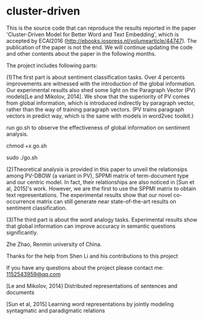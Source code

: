# cluster-driven
  This is the source code that can reproduce the results reported in the paper 'Cluster-Driven Model for Better Word and Text Embedding', which is accepted by ECAI2016 (http://ebooks.iospress.nl/volumearticle/44747). The publication of the paper is not the end. We will continue updating the code and other contents about the paper in the following months.
  
  
  The project includes following parts:
  
  
  (1)The first part is about sentiment classification tasks. Over 4 percents improvements are witnessed with the introduction of the global information. Our experimental results also shed some light on the Paragraph Vector (PV) models[Le and Mikolov, 2014]. We show that the superiority of PV comes from global information, which is introduced indirectly by paragraph vector, rather than the way of training paragraph vectors. (PV trains paragraph vectors in predict way, which is the same with models in word2vec toolkit.)
  
  run go.sh to observe the effectiveness of global information on sentiment analysis.
  
  chmod +x go.sh
  
  sudo ./go.sh
  
  
  (2)Theoretical analysis is provided in this paper to unveil the relationsips among PV-DBOW (a variant in PV), SPPMI matrix of term-document type and our centric model. In fact, their relationships are also noticed in [Sun et al, 2015]'s work. However, we are the first to use the SPPMI matrix to obtain text representations. The experimental results show that our novel co-occurrence matrix can still generate near state-of-the-art results on sentiment classification.
    
    
  (3)The third part is about the word analogy tasks. Experimental results show that global information can improve accuracy in semantic questions significantly.
  
  
Zhe Zhao, Renmin university of China. 

Thanks for the help from Shen Li and his contributions to this project 

If you have any questions about the project please contact me: 1152543959@qq.com


[Le and Mikolov, 2014]  Distributed representations of sentences and documents

[Sun et al, 2015]  Learning word representations by jointly modeling syntagmatic and paradigmatic relations
  

